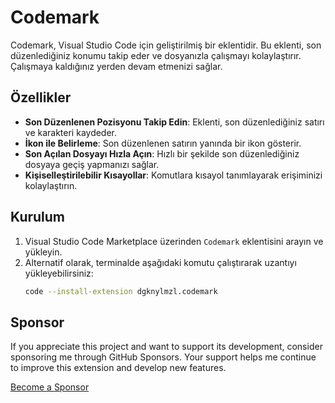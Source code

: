 # Codemark

Codemark, Visual Studio Code için geliştirilmiş bir eklentidir. Bu eklenti, son düzenlediğiniz konumu takip eder ve dosyanızla çalışmayı kolaylaştırır. Çalışmaya kaldığınız yerden devam etmenizi sağlar.

## Özellikler

- **Son Düzenlenen Pozisyonu Takip Edin**: Eklenti, son düzenlediğiniz satırı ve karakteri kaydeder.
- **İkon ile Belirleme**: Son düzenlenen satırın yanında bir ikon gösterir.
- **Son Açılan Dosyayı Hızla Açın**: Hızlı bir şekilde son düzenlediğiniz dosyaya geçiş yapmanızı sağlar.
- **Kişiselleştirilebilir Kısayollar**: Komutlara kısayol tanımlayarak erişiminizi kolaylaştırın.

## Kurulum

1. Visual Studio Code Marketplace üzerinden `Codemark` eklentisini arayın ve yükleyin.
2. Alternatif olarak, terminalde aşağıdaki komutu çalıştırarak uzantıyı yükleyebilirsiniz:
   ```bash
   code --install-extension dgknylmzl.codemark

## Sponsor

If you appreciate this project and want to support its development, consider sponsoring me through GitHub Sponsors. Your support helps me continue to improve this extension and develop new features.

[Become a Sponsor](https://github.com/sponsors/dogukanyilmazel)